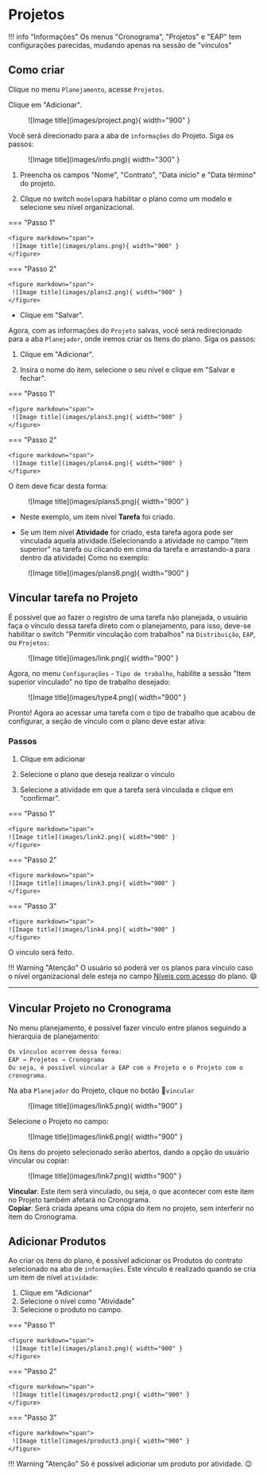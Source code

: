 # Projetos

!!! info "Informações"
    Os menus "Cronograma", "Projetos" e "EAP" tem configurações parecidas, mudando apenas na sessão de "vínculos"

## Como criar

Clique no menu `Planejamento`, acesse `Projetos`.

Clique em "Adicionar".

<figure markdown="span">
 ![Image title](images/project.png){ width="900" }
</figure>

Você será direcionado para a aba de `informações` do Projeto. Siga os passos:

<figure markdown="span">
 ![Image title](images/info.png){ width="300" }
</figure>

1. Preencha os campos "Nome", "Contrato", "Data início" e "Data término" do projeto.

2. Clique no switch `modelo`para habilitar o plano como um modelo e selecione seu nível organizacional.



=== "Passo 1"

    <figure markdown="span">
     ![Image title](images/plans.png){ width="900" }
    </figure>



=== "Passo 2" 

    <figure markdown="span">
     ![Image title](images/plans2.png){ width="900" }
    </figure>

* Clique em "Salvar".


Agora, com as informações do `Projeto` salvas, você será redirecionado para a 
aba `Planejador`, onde iremos criar os Itens do plano. Siga os passos:

1. Clique em "Adicionar".

2. Insira o nome do item, selecione o seu nível e clique em "Salvar e fechar".


=== "Passo 1"

    <figure markdown="span">
     ![Image title](images/plans3.png){ width="900" }
    </figure>
    

=== "Passo 2"

    <figure markdown="span">
     ![Image title](images/plans4.png){ width="900" }
    </figure>



O item deve ficar desta forma:

<figure markdown="span">
![Image title](images/plans5.png){ width="900" }
</figure>

* Neste exemplo, um item nível **Tarefa** foi criado.
    
* Se um item nível **Atividade** for criado, esta tarefa agora
    pode ser vinculada aquela atividade.(Selecionando a atividade no campo "item superior" na tarefa ou clicando em cima da tarefa e arrastando-a para dentro da atividade) Como no exemplo:

<figure markdown="span">
![Image title](images/plans6.png){ width="900" }
</figure>

## Vincular tarefa no Projeto 

É possível que ao fazer o registro de uma tarefa não planejada, o usuário faça o vínculo dessa tarefa direto com o planejamento, para isso, deve-se habilitar o switch "Permitir vinculação com trabalhos" na `Distribuição`, `EAP`, ou `Projetos`: 

<figure markdown="span">
![Image title](images/link.png){ width="900" }
</figure>

Agora, no menu `Configurações` - `Tipo de trabalho`, habilite a sessão "Item superior vinculado" no tipo de trabalho desejado:

<figure markdown="span">
![Image title](images/type4.png){ width="900" }
</figure>

Pronto! Agora ao acessar uma tarefa com o tipo de trabalho que acabou de configurar, a seção de vínculo com o plano deve estar ativa:

### Passos

1. Clique em adicionar

2. Selecione o plano que deseja realizar o vínculo

3. Selecione a atividade em que a tarefa será vinculada e clique em "confirmar".

=== "Passo 1"

    <figure markdown="span">
    ![Image title](images/link2.png){ width="900" }
    </figure>

=== "Passo 2"

    <figure markdown="span">
    ![Image title](images/link3.png){ width="900" }
    </figure>

=== "Passo 3"

    <figure markdown="span">
    ![Image title](images/link4.png){ width="900" }
    </figure>



 O vinculo será feito.

!!! Warning "Atenção"
    O usuário só poderá ver os planos para vínculo caso o nível organizacional dele esteja no campo [Níveis com acesso](organizational_levels.md/#niveis-organizacionais-com-acesso) do plano. :smile:


---

## Vincular Projeto no Cronograma

No menu planejamento, é possível fazer vinculo entre planos seguindo a hierarquia de planejamento:  

``` markrdown
Os vínculos ocorrem dessa forma:
EAP → Projetos → Cronograma
Ou seja, é possível vincular a EAP com o Projeto e o Projeto com o cronograma.
``` 

Na aba `Planejador` do Projeto, clique no botão :link:`vincular` 

<figure markdown="span">
![Image title](images/link5.png){ width="900" }
</figure>

Selecione o Projeto no campo:

<figure markdown="span">
![Image title](images/link6.png){ width="900" }
</figure>

Os itens do projeto selecionado serão abertos, dando a opção do usuário vincular ou copiar:

<figure markdown="span">
![Image title](images/link7.png){ width="900" }
</figure>

**Vincular**: Este item será vinculado, ou seja, o que acontecer com este item no Projeto também afetará no Cronograma.  
**Copiar**: Será criada apeans uma cópia do item no projeto, sem interferir no item do Cronograma.

## Adicionar Produtos

Ao criar os itens do plano, é possível adicionar os Produtos do contrato selecionado na aba de `informações`. Este vínculo é realizado quando se cria um item de nível `atividade`:

1. Clique em "Adicionar"  
2. Selecione o nível como "Atividade" 
3. Selecione o produto no campo.


=== "Passo 1"

    <figure markdown="span">
     ![Image title](images/plans3.png){ width="900" }
    </figure>

=== "Passo 2"

    <figure markdown="span">
     ![Image title](images/product2.png){ width="900" }
    </figure>

=== "Passo 3"
    
    <figure markdown="span">
     ![Image title](images/product3.png){ width="900" }
    </figure>

!!! Warning "Atenção"
    Só é possível adicionar um produto por atividade. :wink: 
